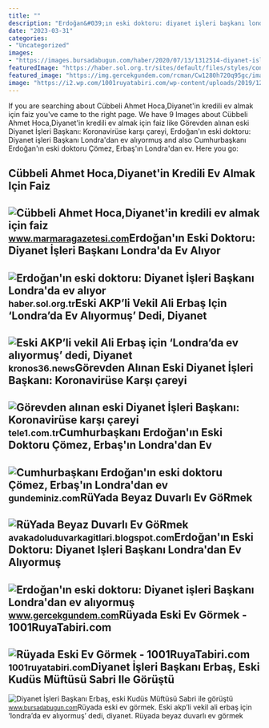 ```yaml
---
title: ""
description: "Erdoğan&#039;ın eski doktoru: diyanet işleri başkanı londra&#039;dan ev alıyormuş"
date: "2023-03-31"
categories:
- "Uncategorized"
images:
- "https://images.bursadabugun.com/haber/2020/07/13/1312514-diyanet-isleri-baskani-erbas-eski-kudus-muftusu-sabri-ile-gorustu-5f0ca4fda3a02.jpg"
featuredImage: "https://haber.sol.org.tr/sites/default/files/styles/content_image_size_type1/public/images/content/article/2022/03/12/erbas.jpg?itok=HhBxxsZ7"
featured_image: "https://img.gercekgundem.com/rcman/Cw1280h720q95gc/images/posts/202203/353312_814x458.jpg"
image: "https://i2.wp.com/1001ruyatabiri.com/wp-content/uploads/2019/12/ruyada-ev-gormek-yeni-ev-eski-ev-diyanet-islami-dini-ruya-tabirleri-1001ruyatabiri-764x506.jpg"
---
```


If you are searching about Cübbeli Ahmet Hoca,Diyanet'in kredili ev almak için faiz you've came to the right page. We have 9 Images about Cübbeli Ahmet Hoca,Diyanet'in kredili ev almak için faiz like Görevden alınan eski Diyanet İşleri Başkanı: Koronavirüse karşı çareyi, Erdoğan'ın eski doktoru: Diyanet işleri Başkanı Londra'dan ev alıyormuş and also Cumhurbaşkanı Erdoğan'ın eski doktoru Çömez, Erbaş'ın Londra'dan ev. Here you go:

Cübbeli Ahmet Hoca,Diyanet'in Kredili Ev Almak Için Faiz
--------------------------------------------------------

 ![Cübbeli Ahmet Hoca,Diyanet'in kredili ev almak için faiz](https://d.marmaragazetesi.com/news/493393.jpg) <small>www.marmaragazetesi.com</small>Erdoğan'ın Eski Doktoru: Diyanet İşleri Başkanı Londra'da Ev Alıyor
-------------------------------------------------------------------

 ![Erdoğan'ın eski doktoru: Diyanet İşleri Başkanı Londra'da ev alıyor](https://haber.sol.org.tr/sites/default/files/styles/content_image_size_type1/public/images/content/article/2022/03/12/erbas.jpg?itok=HhBxxsZ7) <small>haber.sol.org.tr</small>Eski AKP’li Vekil Ali Erbaş Için ‘Londra’da Ev Alıyormuş’ Dedi, Diyanet
-----------------------------------------------------------------------

 ![Eski AKP’li vekil Ali Erbaş için ‘Londra’da ev alıyormuş’ dedi, Diyanet](https://kronos36.news/wp-content/uploads/2021/03/ali-erbas-1024x683.jpg) <small>kronos36.news</small>Görevden Alınan Eski Diyanet İşleri Başkanı: Koronavirüse Karşı çareyi
----------------------------------------------------------------------

 ![Görevden alınan eski Diyanet İşleri Başkanı: Koronavirüse karşı çareyi](https://tele1.com.tr/wp-content/uploads/2020/05/Untitled-1-59.jpg) <small>tele1.com.tr</small>Cumhurbaşkanı Erdoğan'ın Eski Doktoru Çömez, Erbaş'ın Londra'dan Ev
-------------------------------------------------------------------

 ![Cumhurbaşkanı Erdoğan'ın eski doktoru Çömez, Erbaş'ın Londra'dan ev](https://gundeminiz.com/wp-content/uploads/2022/03/332998_814x458_800x450.jpg) <small>gundeminiz.com</small>RüYada Beyaz Duvarlı Ev GöRmek
------------------------------

 ![RüYada Beyaz Duvarlı Ev GöRmek](https://i2.wp.com/1001ruyatabiri.com/wp-content/uploads/2019/12/ruyada-ev-gormek-yeni-ev-eski-ev-diyanet-islami-dini-ruya-tabirleri-1001ruyatabiri-764x506.jpg) <small>avakadoluduvarkagitlari.blogspot.com</small>Erdoğan'ın Eski Doktoru: Diyanet Işleri Başkanı Londra'dan Ev Alıyormuş
-----------------------------------------------------------------------

 ![Erdoğan'ın eski doktoru: Diyanet işleri Başkanı Londra'dan ev alıyormuş](https://img.gercekgundem.com/rcman/Cw1280h720q95gc/images/posts/202203/353312_814x458.jpg) <small>www.gercekgundem.com</small>Rüyada Eski Ev Görmek - 1001RuyaTabiri.com
------------------------------------------

 ![Rüyada Eski Ev Görmek - 1001RuyaTabiri.com](https://1001ruyatabiri.com/wp-content/uploads/2021/04/ruyada-eski-ev-gormek-ne-demek-ruyada-eski-eve-tasinmak-eski-bir-ev-gormek-diyanet-islami.jpg) <small>1001ruyatabiri.com</small>Diyanet İşleri Başkanı Erbaş, Eski Kudüs Müftüsü Sabri Ile Görüştü
------------------------------------------------------------------

 ![Diyanet İşleri Başkanı Erbaş, eski Kudüs Müftüsü Sabri ile görüştü](https://images.bursadabugun.com/haber/2020/07/13/1312514-diyanet-isleri-baskani-erbas-eski-kudus-muftusu-sabri-ile-gorustu-5f0ca4fda3a02.jpg) <small>www.bursadabugun.com</small>Rüyada eski ev görmek. Eski akp’li vekil ali erbaş için ‘londra’da ev alıyormuş’ dedi, diyanet. Rüyada beyaz duvarlı ev görmek
